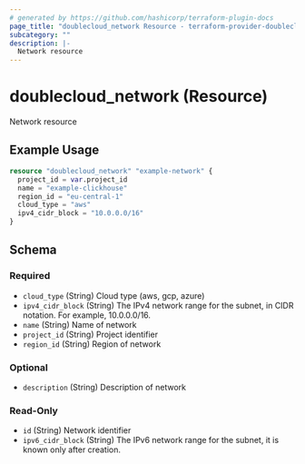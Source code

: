 ```yaml
---
# generated by https://github.com/hashicorp/terraform-plugin-docs
page_title: "doublecloud_network Resource - terraform-provider-doublecloud"
subcategory: ""
description: |-
  Network resource
---
```


# doublecloud_network (Resource)

Network resource

## Example Usage

```terraform
resource "doublecloud_network" "example-network" {
  project_id = var.project_id
  name = "example-clickhouse"
  region_id = "eu-central-1"
  cloud_type = "aws"
  ipv4_cidr_block = "10.0.0.0/16"
}
```

<!-- schema generated by tfplugindocs -->
## Schema

### Required

- `cloud_type` (String) Cloud type (aws, gcp, azure)
- `ipv4_cidr_block` (String) The IPv4 network range for the subnet, in CIDR notation. For example, 10.0.0.0/16.
- `name` (String) Name of network
- `project_id` (String) Project identifier
- `region_id` (String) Region of network

### Optional

- `description` (String) Description of network

### Read-Only

- `id` (String) Network identifier
- `ipv6_cidr_block` (String) The IPv6 network range for the subnet, it is known only after creation.
